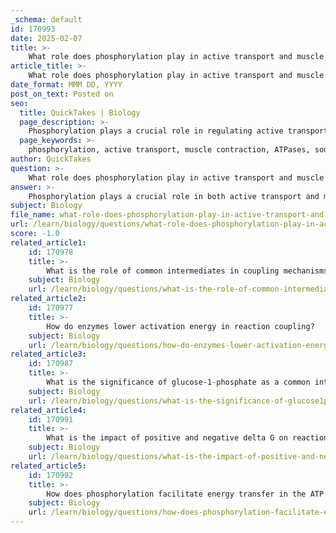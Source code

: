 ```yaml
---
_schema: default
id: 170993
date: 2025-02-07
title: >-
    What role does phosphorylation play in active transport and muscle contraction?
article_title: >-
    What role does phosphorylation play in active transport and muscle contraction?
date_format: MMM DD, YYYY
post_on_text: Posted on
seo:
  title: QuickTakes | Biology
  page_description: >-
    Phosphorylation plays a crucial role in regulating active transport mechanisms and muscle contraction by affecting specific proteins, including ATPases for ion transport and myosin for muscle movements.
  page_keywords: >-
    phosphorylation, active transport, muscle contraction, ATPases, sodium-potassium pump, myosin, actin, myosin light chain, calcium ions, muscle regulation, cellular homeostasis, ion transport, phosphorylating mechanism, regulatory light chain
author: QuickTakes
question: >-
    What role does phosphorylation play in active transport and muscle contraction?
answer: >-
    Phosphorylation plays a crucial role in both active transport and muscle contraction, primarily by regulating the activity of specific proteins involved in these processes.\n\n### Active Transport\nIn the context of active transport, phosphorylation is essential for the function of various transport proteins, particularly ATPases. For example, the sodium-potassium pump, a primary active transport mechanism, relies on the hydrolysis of ATP to transport sodium and potassium ions against their concentration gradients. The phosphorylation and dephosphorylation of the pump proteins facilitate this process. When ATP is hydrolyzed, a phosphate group is added to the pump protein, causing a conformational change that allows the transport of ions across the membrane. This phosphorylation is a key step in the cycle of the pump's activity, enabling the movement of ions necessary for maintaining cellular homeostasis and function.\n\n### Muscle Contraction\nIn muscle contraction, phosphorylation is equally critical, particularly in the regulation of myosin and actin interactions. The phosphorylation of myosin light chain (MLC) is a key event that allows myosin to interact with actin filaments, leading to muscle contraction. For instance, in smooth muscle, calcium ions activate myosin light chain kinase (MLCK), which phosphorylates MLC at serine 19. This phosphorylation changes the conformation of myosin, allowing it to bind to actin and initiate contraction.\n\nIn striated muscle, the phosphorylation of the regulatory light chain (RLC) also modulates contraction. The binding of calcium to troponin C leads to a series of events that ultimately result in the phosphorylation of RLC, which is necessary for the proper functioning of the muscle contraction mechanism. The phosphorylation state of RLC can influence the contractile force and the overall efficiency of muscle contraction.\n\n### Summary\nIn summary, phosphorylation is a vital regulatory mechanism in both active transport and muscle contraction. In active transport, it enables the function of ATP-dependent pumps that move ions against their gradients. In muscle contraction, it facilitates the interaction between actin and myosin, allowing for effective muscle movement. The precise regulation of these phosphorylation events is crucial for maintaining cellular function and responding to physiological demands.
subject: Biology
file_name: what-role-does-phosphorylation-play-in-active-transport-and-muscle-contraction.md
url: /learn/biology/questions/what-role-does-phosphorylation-play-in-active-transport-and-muscle-contraction
score: -1.0
related_article1:
    id: 170978
    title: >-
        What is the role of common intermediates in coupling mechanisms?
    subject: Biology
    url: /learn/biology/questions/what-is-the-role-of-common-intermediates-in-coupling-mechanisms
related_article2:
    id: 170977
    title: >-
        How do enzymes lower activation energy in reaction coupling?
    subject: Biology
    url: /learn/biology/questions/how-do-enzymes-lower-activation-energy-in-reaction-coupling
related_article3:
    id: 170987
    title: >-
        What is the significance of glucose-1-phosphate as a common intermediate in sucrose synthesis?
    subject: Biology
    url: /learn/biology/questions/what-is-the-significance-of-glucose1phosphate-as-a-common-intermediate-in-sucrose-synthesis
related_article4:
    id: 170991
    title: >-
        What is the impact of positive and negative delta G on reaction favorability?
    subject: Biology
    url: /learn/biology/questions/what-is-the-impact-of-positive-and-negative-delta-g-on-reaction-favorability
related_article5:
    id: 170992
    title: >-
        How does phosphorylation facilitate energy transfer in the ATP and ADP cycle?
    subject: Biology
    url: /learn/biology/questions/how-does-phosphorylation-facilitate-energy-transfer-in-the-atp-and-adp-cycle
---
```


&nbsp;